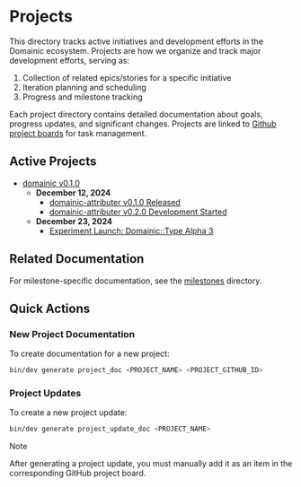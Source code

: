 # Projects

This directory tracks active initiatives and development efforts in the Domainic ecosystem. Projects are how we organize
and track major development efforts, serving as:

1. Collection of related epics/stories for a specific initiative
2. Iteration planning and scheduling
3. Progress and milestone tracking

Each project directory contains detailed documentation about goals, progress updates, and significant changes. Projects
are linked to [Github project boards](https://github.com/domainic/domainic/projects) for task management.

## Active Projects

* [domainic v0.1.0](./domainic-v0.1.0/README.md)
  * **December 12, 2024**
    * [domainic-attributer v0.1.0 Released](./domainic-v0.1.0/updates/2024-12-12-01.md)
    * [domainic-attributer v0.2.0 Development Started](./domainic-v0.1.0/updates/2024-12-12-02.md)
  * **December 23, 2024**
    * [Experiment Launch: Domainic::Type Alpha 3](./domainic-v0.1.0/updates/2024-12-23-01.md)

## Related Documentation

For milestone-specific documentation, see the [milestones](../milestones) directory.

## Quick Actions

### New Project Documentation

To create documentation for a new project:

```bash
bin/dev generate project_doc <PROJECT_NAME> <PROJECT_GITHUB_ID>
```

### Project Updates

To create a new project update:

```bash
bin/dev generate project_update_doc <PROJECT_NAME>
```

> [!NOTE]
> After generating a project update, you must manually add it as an item in the corresponding GitHub project board.
